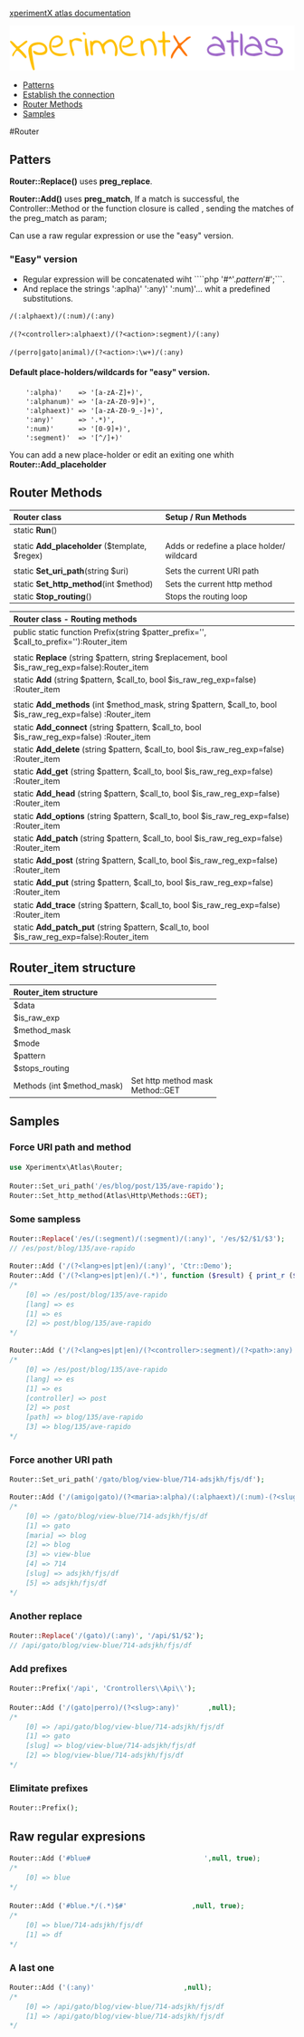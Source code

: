 [xperimentX atlas documentation](README.md) 

![xperimentx atlas](images/atlas.png) 

* [Patterns](#patterns)
* [Establish the connection](#establish-the-connection)
* [Router Methods](#router-methods)
* [Samples](#samples)


#Router 

## Patters
**Router::Replace()** uses  **preg_replace**.

**Router::Add()**     uses  **preg_match**, 
If a match is successful, the Controller::Method  or the function closure is called ,
sending the matches of the preg_match as param;

Can use a raw regular expression or use the "easy" version.

### **"Easy"**  version
* Regular expression will be concatenated wiht  ````php '#^'.$pattern '$#';```.
* And replace the strings  ':aplha)' ':any)' ':num)'...  whit a predefined substitutions.

```
/(:alphaext)/(:num)/(:any)

/(?<controller>:alphaext)/(?<action>:segment)/(:any)

/(perro|gato|animal)/(?<action>:\w+)/(:any)

```

#### Default place-holders/wildcards for "easy" version.
```
    ':alpha)'	 => '[a-zA-Z]+)',
    ':alphanum)' => '[a-zA-Z0-9]+)',
    ':alphaext)' => '[a-zA-Z0-9_-]+)',
    ':any)'		 => '.*)',
    ':num)'		 => '[0-9]+)',
    ':segment)'	 => '[^/]+)'
```
You can add a new place-holder or edit an exiting one whith  **Router::Add_placeholder**


## Router Methods

|Router class | Setup / Run Methods  |
|:-------------------|:-------------------------|
|static **Run**() | |
|  |  |
|static **Add_placeholder** ($template, $regex) |Adds or redefine a place holder/ wildcard|
|  |  |
|static **Set_uri_path**(string $uri)|Sets the current URI path |
|static **Set_http_method**(int $method)|Sets the current http method |
|static **Stop_routing**()   |Stops the routing loop|


|Router class -  Routing methods |
|:-------------------|
|public static function Prefix(string $patter_prefix='', $call_to_prefix=''):Router_item
|  |  
|static **Replace** (string $pattern, string $replacement, bool $is_raw_reg_exp=false):Router_item |
|static **Add** (string $pattern, $call_to, bool $is_raw_reg_exp=false) :Router_item |
|  | 
|static **Add_methods** (int $method_mask, string $pattern, $call_to, bool $is_raw_reg_exp=false) :Router_item|   
|static **Add_connect** (string $pattern, $call_to, bool $is_raw_reg_exp=false) :Router_item |     
|static **Add_delete** (string $pattern, $call_to, bool $is_raw_reg_exp=false) :Router_item |     
|static **Add_get**    (string $pattern, $call_to, bool $is_raw_reg_exp=false) :Router_item |     
|static **Add_head**   (string $pattern, $call_to, bool $is_raw_reg_exp=false) :Router_item |     
|static **Add_options** (string $pattern, $call_to, bool $is_raw_reg_exp=false) :Router_item |     
|static **Add_patch**  (string $pattern, $call_to, bool $is_raw_reg_exp=false) :Router_item |     
|static **Add_post**   (string $pattern, $call_to, bool $is_raw_reg_exp=false) :Router_item |     
|static **Add_put**    (string $pattern, $call_to, bool $is_raw_reg_exp=false) :Router_item |     
|static **Add_trace**  (string $pattern, $call_to, bool $is_raw_reg_exp=false) :Router_item |     
|static **Add_patch_put** (string $pattern, $call_to, bool $is_raw_reg_exp=false):Router_item |    


## Router_item structure

|Router_item structure| |
|:--------|:-----|
|$data  | |
|$is_raw_exp | | 
|$method_mask  | | 
|$mode           | | 
|$pattern  | | 
|$stops_routing  | | 
|Methods (int $method_mask) | Set http method mask <br>Method::GET|Method::POST|


## Samples
### Force URI path and method
```php
use Xperimentx\Atlas\Router;

Router::Set_uri_path('/es/blog/post/135/ave-rapido');
Router::Set_http_method(Atlas\Http\Methods::GET);
```
### Some sampless
```php
Router::Replace('/es/(:segment)/(:segment)/(:any)', '/es/$2/$1/$3');
// /es/post/blog/135/ave-rapido
```

```php
Router::Add ('/(?<lang>es|pt|en)/(:any)', 'Ctr::Demo');
Router::Add ('/(?<lang>es|pt|en)/(.*)', function ($result) { print_r ($result);});
/*
    [0] => /es/post/blog/135/ave-rapido
    [lang] => es
    [1] => es
    [2] => post/blog/135/ave-rapido
*/
```

```php
Router::Add ('/(?<lang>es|pt|en)/(?<controller>:segment)/(?<path>:any)',null);
/*
    [0] => /es/post/blog/135/ave-rapido
    [lang] => es
    [1] => es
    [controller] => post
    [2] => post
    [path] => blog/135/ave-rapido
    [3] => blog/135/ave-rapido
*/
```

### Force another URI path
```php
Router::Set_uri_path('/gato/blog/view-blue/714-adsjkh/fjs/df');
```


```php
Router::Add ('/(amigo|gato)/(?<maria>:alpha)/(:alphaext)/(:num)-(?<slug>:any)',null);
/*
    [0] => /gato/blog/view-blue/714-adsjkh/fjs/df
    [1] => gato
    [maria] => blog
    [2] => blog
    [3] => view-blue
    [4] => 714
    [slug] => adsjkh/fjs/df
    [5] => adsjkh/fjs/df
*/

```
### Another replace
```php
Router::Replace('/(gato)/(:any)', '/api/$1/$2');
// /api/gato/blog/view-blue/714-adsjkh/fjs/df
```

### Add prefixes

```php
Router::Prefix('/api', 'Crontrollers\\Api\\');

Router::Add ('/(gato|perro)/(?<slug>:any)'       ,null);
/*
    [0] => /api/gato/blog/view-blue/714-adsjkh/fjs/df
    [1] => gato
    [slug] => blog/view-blue/714-adsjkh/fjs/df
    [2] => blog/view-blue/714-adsjkh/fjs/df
*/
```

### Elimitate  prefixes

```php
Router::Prefix();
```

## Raw regular expresions
```php
Router::Add ('#blue#                            ',null, true);
/*
    [0] => blue
*/

Router::Add ('#blue.*/(.*)$#'                ,null, true);
/*
    [0] => blue/714-adsjkh/fjs/df
    [1] => df
*/
```


### A last one

```php
Router::Add ('(:any)'                      ,null);
/*
    [0] => /api/gato/blog/view-blue/714-adsjkh/fjs/df
    [1] => /api/gato/blog/view-blue/714-adsjkh/fjs/df
*/
```


 



```
